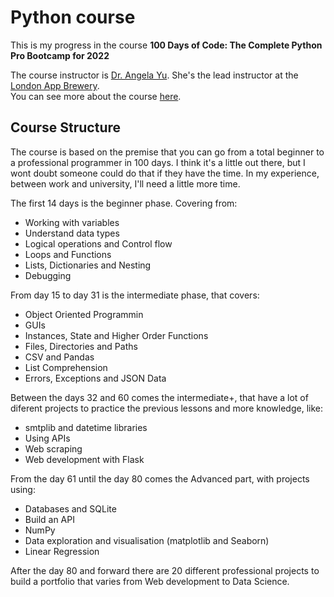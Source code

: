 # Python course

This is my progress in the course **100 Days of Code: The Complete Python Pro Bootcamp for 2022**

The course instructor is [Dr. Angela Yu](https://www.udemy.com/user/4b4368a3-b5c8-4529-aa65-2056ec31f37e/). She's the lead instructor at the [London App Brewery](https://www.appbrewery.co/).
<br>You can see more about the course [here](https://www.udemy.com/course/100-days-of-code/).

## Course Structure

The course is based on the premise that you can go from a total beginner to a professional programmer in 100 days. I think it's a little out there, but I wont doubt someone could do that if they have the time.
In my experience, between work and university, I'll need a little more time.

The first 14 days is the beginner phase. Covering from:
- Working with variables
- Understand data types
- Logical operations and Control flow
- Loops and Functions
- Lists, Dictionaries and Nesting
- Debugging

From day 15 to day 31 is the intermediate phase, that covers:
- Object Oriented Programmin
- GUIs
- Instances, State and Higher Order Functions
- Files, Directories and Paths
- CSV and Pandas
- List Comprehension
- Errors, Exceptions and JSON Data

Between the days 32 and 60 comes the intermediate+, that have a lot of diferent projects to practice the previous lessons and more knowledge, like:
- smtplib and datetime libraries
- Using APIs
- Web scraping
- Web development with Flask

From the day 61 until the day 80 comes the Advanced part, with projects using:
- Databases and SQLite
- Build an API
- NumPy
- Data exploration and visualisation (matplotlib and Seaborn)
- Linear Regression

After the day 80 and forward there are 20 different professional projects to build a portfolio that varies from Web development to Data Science.